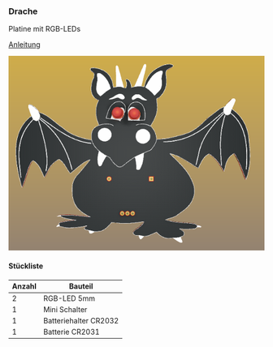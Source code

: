 ### Drache 

Platine mit RGB-LEDs

[Anleitung](https://github.com/frankyhub/Loetkurs/blob/master/L6-Drache/Drache%20Platine%20best%C3%BCcken.pdf)



![image](https://github.com/frankyhub/Loetkurs/blob/master/L6-Drache/Drache.png)



#### Stückliste                                            

|Anzahl| Bauteil                           |
|------|-----------------------------------|
|    2 | RGB-LED 5mm                       | 
|    1 | Mini Schalter    	 	             | 
|    1 | Batteriehalter CR2032        	   |
|    1 | Batterie CR2031                   |




